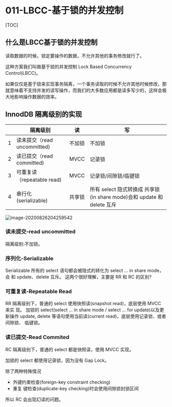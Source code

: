 # 011-LBCC-基于锁的并发控制

[TOC]

## 什么是LBCC基于锁的并发控制

读取数据的时候，锁定要操作的数据，不允许其他的事务修改就行了。

这种方案我们叫做基于锁的并发控制 Lock Based Concurrency Control(LBCC)。

如果仅仅是基于锁来实现事务隔离，一个事务读取的时候不允许其他时候修改，那就意味着不支持并发的读写操作，而我们的大多数应用都是读多写少的，这样会极大地影响操作数据的效率。

## InnodDB 隔离级别的实现

|      | 隔离级别                    | 读     | 写                                                           |
| ---- | --------------------------- | ------ | ------------------------------------------------------------ |
| 1    | 读未提交（read uncommitted) | 不加锁 | 不加锁                                                       |
| 2    | 读已提交（read committed)   | MVCC   | 记录锁                                                       |
| 3    | 可重复读（repeatable read)  | MVCC   | 记录锁/间隙锁/临键锁                                         |
| 4    | 串行化 (serializable)       | 共享锁 | 所有 select 隐式转换成 共享锁(in share mode)会和 update 和 delete 互斥 |

![image-20200826204259542](../../../assets/image-20200826204259542.png)

### 读未提交-read uncommitted

 隔离级别:不加锁。

### 序列化-Serializable

Serializable 所有的 select 语句都会被隐式的转化为 select ... in share mode，会 和 update、delete 互斥。
这两个很好理解，主要是 RR 和 RC 的区别?

### 可重复读-Repeatable Read

RR 隔离级别下，普通的 select 使用快照读(snapshot read)，底层使用 MVCC 来实 现。
加锁的 select(select ... in share mode / select ... for update)以及更新操作 update, delete 等语句使用当前读(current read)，底层使用记录锁、或者间隙锁、 临键锁。

### 读已提交-Read Commited

RC 隔离级别下，普通的 select 都是快照读，使用 MVCC 实现。

加锁的 select 都使用记录锁，因为没有 Gap Lock。

除了两种特殊情况

- 外键约束检查(foreign-key constraint checking)
- 重复 键检查(duplicate-key checking)时会使用间隙锁封锁区间

所以 RC 会出现幻读的问题。

